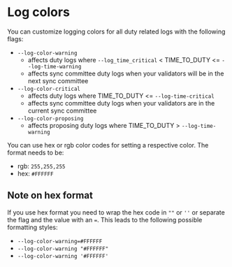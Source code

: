# Log colors

You can customize logging colors for all duty related logs with the following flags:

* `--log-color-warning`
    * affects duty logs where `--log_time_critical` < TIME_TO_DUTY <= `--log-time-warning`
    * affects sync committee duty logs when your validators will be in the next sync committee
* `--log-color-critical`
    * affects duty logs where TIME_TO_DUTY <= `--log-time-critical`
    * affects sync committee duty logs when your validators are in the current sync committee
* `--log-color-proposing`
    * affects proposing duty logs where TIME_TO_DUTY > `--log-time-warning`

You can use hex or rgb color codes for setting a respective color. The format needs to be:

* rgb: `255,255,255`
* hex: `#FFFFFF`

## Note on hex format

If you use hex format you need to wrap the hex code in `""` or `''` or separate the flag and the value with an `=`. This leads to the following possible formatting styles:

* `--log-color-warning=#FFFFFF`
* `--log-color-warning "#FFFFFF"`
* `--log-color-warning '#FFFFFF'`
